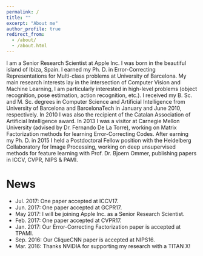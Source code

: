 ```yaml
---
permalink: /
title: ""
excerpt: "About me"
author_profile: true
redirect_from: 
  - /about/
  - /about.html
---
```


I am a Senior Research Scientist at Apple Inc. I was born in the beautiful island of Ibiza, Spain. I earned my Ph. D. in Error-Correcting Representations for
Multi-class problems at University of Barcelona. My main research interests lay in the intersection of Computer Vision
and Machine Learning, I am particularly interested in high-level problems (object recognition, pose estimation, action
recognition, etc.). I received my B. Sc. and M. Sc. degrees in Computer Science and Artificial Intelligence from
University of Barcelona and BarcelonaTech in January and June 2010, respectively. In 2010 I was also the recipient of
the Catalan Association of Artificial Intelligence award. In 2013 I was a visitor at Carnegie Mellon University
(advised by Dr. Fernando De La Torre), working on Matrix Factorization methods for learning Error-Correcting Codes.
After earning my Ph. D. in 2015 I held a Postdoctoral Fellow position with the Heidelberg Collaboratory for Image Processing,
working on deep unsupervised methods for feature learning with Prof. Dr. Bjoern Ommer, publishing papers in ICCV, CVPR, NIPS & PAMI.

News
======
 - Jul. 2017: One paper accepted at ICCV17.
 - Jun. 2017: One paper accepted at GCPR17.
 - May 2017: I will be joining Apple Inc. as a Senior Research Scientist.
 - Feb. 2017: One paper accepted at CVPR17.
 - Jan. 2017: Our Error-Correcting Factorization paper is accepted at TPAMI.
 - Sep. 2016: Our CliqueCNN paper is accepted at NIPS16.
 - Mar. 2016: Thanks NVIDIA for supporting my research with a TITAN X! 